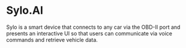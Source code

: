 # Sylo.AI
Sylo is a smart device that connects to any car via the OBD-II port and presents an interactive UI so that users can communicate via voice commands and retrieve vehicle data.
